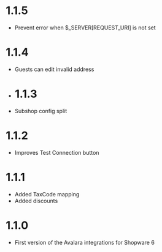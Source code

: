 # 1.1.5
- Prevent error when $_SERVER[REQUEST_URI] is not set

# 1.1.4
- Guests can edit invalid address

- # 1.1.3
- Subshop config split

# 1.1.2
- Improves Test Connection button

# 1.1.1
- Added TaxCode mapping
- Added discounts

# 1.1.0
- First version of the Avalara integrations for Shopware 6
